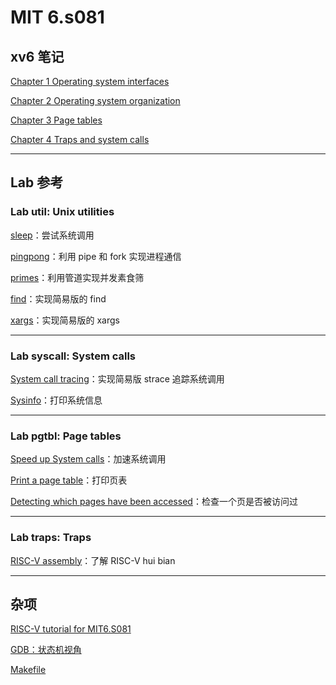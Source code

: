 # MIT 6.s081

## xv6 笔记

[Chapter 1 Operating system interfaces](/课堂之外/MIT6.S081/xv6%20book/Chapter1.md)

[Chapter 2 Operating system organization](/课堂之外/MIT6.S081/xv6%20book/Chapter2.md)

[Chapter 3 Page tables](/课堂之外/MIT6.S081/xv6%20book/Chapter3.md)

[Chapter 4 Traps and system calls](/课堂之外/MIT6.S081/xv6%20book/Chapter4.md)

------



## Lab 参考

### Lab util: Unix utilities

[sleep](课堂之外/MIT6.S081/Lab1/Lab1%20sleep.md)：尝试系统调用

[pingpong](/课堂之外/MIT6.S081//Lab1/Lab1%20pingpong.md)：利用 pipe 和 fork 实现进程通信

[primes](/课堂之外/MIT6.S081//Lab1/Lab1%20primes.md)：利用管道实现并发素食筛

[find](/课堂之外/MIT6.S081//Lab1/Lab1%20find.md)：实现简易版的 find

[xargs](/课堂之外/MIT6.S081//Lab1/Lab1%20xargs.md)：实现简易版的 xargs

------



### Lab syscall: System calls

[System call tracing](/课堂之外/MIT6.S081//Lab2/Lab2%20System%20call%20tracing.md)：实现简易版 strace 追踪系统调用

[Sysinfo](/课堂之外/MIT6.S081//Lab2/Lab2%20Sysinfo.md)：打印系统信息

---



### Lab pgtbl: Page tables

[Speed up System calls](/课堂之外/MIT6.S081/Lab3/Lab3%20Detecting%20which%20pages%20have%20been%20accessed.md)：加速系统调用

[Print a page table](/课堂之外/MIT6.S081/Lab3/Lab3%20Print%20a%20page%20table.md)：打印页表

[Detecting which pages have been accessed](课堂之外/MIT6.S081/Lab3/Lab3%20Speed%20up%20System%20calls.md)：检查一个页是否被访问过

---



### Lab traps: Traps

[RISC-V assembly](/课堂之外/MIT6.S081/Lab4/Lab4%20RISC-V%20assembly.md)：了解 RISC-V hui bian

---



## 杂项

[RISC-V tutorial for MIT6.S081]()

[GDB：状态机视角]()

[Makefile]()
